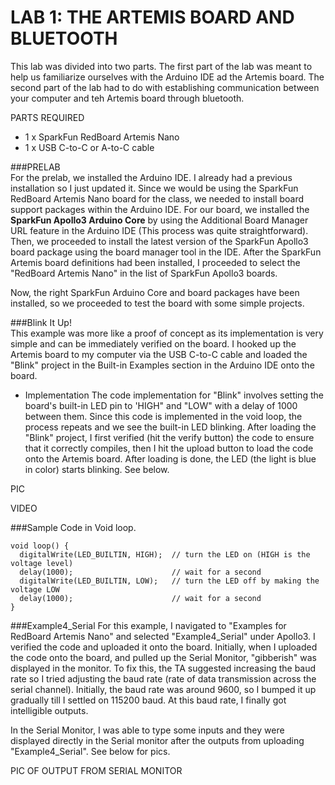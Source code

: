 <h1>LAB 1: THE ARTEMIS BOARD AND BLUETOOTH</h1>
This lab was divided into two parts. The first part of the lab was meant to help us familiarize ourselves with the Arduino IDE ad the Artemis board. The second part of the lab had to do with establishing communication between your computer and teh Artemis board through bluetooth. 

PARTS REQUIRED 
- 1 x SparkFun RedBoard Artemis Nano
- 1 x USB C-to-C or A-to-C cable

###PRELAB  
For the prelab, we installed the Arduino IDE. I already had a previous installation so I just updated it. Since we would be using the SparkFun RedBoard Artemis Nano board for the class, we needed to install board support packages within the Arduino IDE. For our board, we installed the <b>SparkFun Apollo3 Arduino Core</b> by using the Additional Board Manager URL feature in the Arduino IDE (This process was quite straightforward). Then, we proceeded to install the latest version of the SparkFun Apollo3 board package using the board manager tool in the IDE. 
After the SparkFun Artemis board definitions had been installed, I proceeded to select the "RedBoard Artemis Nano" in the list of SparkFun Apollo3 boards. 

Now, the right SparkFun Arduino Core and board packages have been installed, so we proceeded to test the board with some simple projects. 

###Blink It Up!  
This example was more like a proof of concept as its implementation is very simple and can be immediately verified on the board. I hooked up the Artemis board to my computer via the  USB C-to-C cable and loaded the "Blink" project in the Built-in Examples section in the Arduino IDE onto the board.  

- Implementation 
The code implementation for "Blink" involves setting the board's built-in LED pin to 'HIGH" and "LOW" with a delay of 1000 between them. Since this code is implemented in the void loop, the process repeats and we see the built-in LED blinking. 
After loading the "Blink" project, I first verified (hit the verify button) the code to ensure that it correctly compiles, then I hit the upload button to load the code onto the Artemis board. After loading is done, the LED (the light is blue in color) starts blinking. See below. 

PIC 

VIDEO 

###Sample Code in Void loop.  
```
void loop() {
  digitalWrite(LED_BUILTIN, HIGH);  // turn the LED on (HIGH is the voltage level)
  delay(1000);                      // wait for a second
  digitalWrite(LED_BUILTIN, LOW);   // turn the LED off by making the voltage LOW
  delay(1000);                      // wait for a second
}
```

###Example4_Serial
For this example, I navigated to "Examples for RedBoard Artemis Nano" and selected "Example4_Serial" under Apollo3. I verified the code and uploaded it onto the board. 
Initially, when I uploaded the code onto the board, and pulled up the Serial Monitor, "gibberish" was displayed in the monitor. To fix this, the TA suggested increasing the baud rate so I tried adjusting the baud rate (rate of data transmission across the serial channel). Initially, the baud rate was around 9600, so I bumped it up gradually till I settled on 115200 baud. At this baud rate, I finally got intelligible outputs. 

In the Serial Monitor, I was able to type some inputs and they were displayed directly in the Serial monitor after the outputs from uploading "Example4_Serial". See below for pics. 

PIC OF OUTPUT FROM SERIAL MONITOR